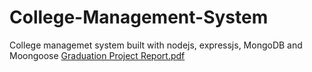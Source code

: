 # College-Management-System
College managemet system built with nodejs, expressjs, MongoDB and Moongoose
[Graduation Project Report.pdf](https://github.com/user-attachments/files/19332066/Graduation.Project.Report.pdf)
